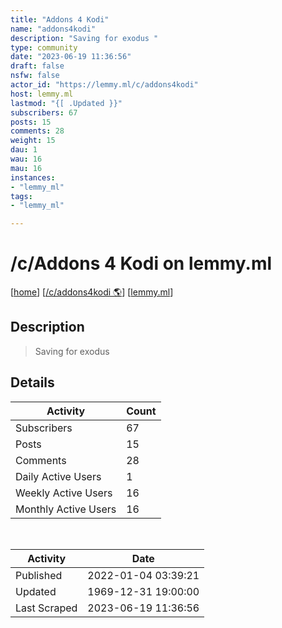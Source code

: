 ```yaml
---
title: "Addons 4 Kodi" 
name: "addons4kodi"
description: "Saving for exodus "
type: community
date: "2023-06-19 11:36:56"
draft: false
nsfw: false
actor_id: "https://lemmy.ml/c/addons4kodi"
host: lemmy.ml
lastmod: "{[ .Updated }}"
subscribers: 67
posts: 15
comments: 28
weight: 15
dau: 1
wau: 16
mau: 16
instances:
- "lemmy_ml"
tags: 
- "lemmy_ml"

---
```


# /c/Addons 4 Kodi on lemmy.ml

[[home](/)]
[[/c/addons4kodi 🌎](https://lemmy.ml/c/addons4kodi)]
[[lemmy.ml](/instances/lemmy_ml)]


## Description 

<blockquote class="description">
Saving for exodus 
</blockquote>


## Details

| Activity | Count  |
|----------------------|---|
| Subscribers          | 67 |
| Posts                | 15  |
| Comments             | 28  |
| Daily Active Users   | 1  |
| Weekly Active Users  | 16  |
| Monthly Active Users | 16  |

<br>

| Activity | Date |
|----------------------|---|
| Published            | 2022-01-04 03:39:21 |
| Updated              | 1969-12-31 19:00:00 |
| Last Scraped         | 2023-06-19 11:36:56 |
